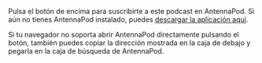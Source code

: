 Pulsa el botón de encima para suscribirte a este podcast en AntennaPod. Si aún
no tienes AntennaPod instalado, puedes [descargar la aplicación aquí](/download).

Si tu navegador no soporta abrir AntennaPod directamente pulsando el botón,
también puedes copiar la dirección mostrada en la caja de debajo y pegarla en la
caja de búsqueda de AntennaPod.
